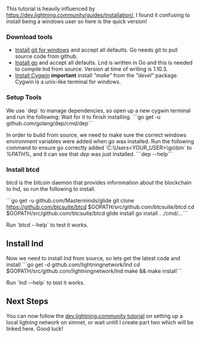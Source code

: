 This tutorial is heavily influenced by https://dev.lightning.community/guides/installation/,
I found it confusing to install being a windows user so here is the quick version!

### Download tools
* [Install git for windows](https://git-scm.com/download/win) and accept all defaults. Go needs git to pull source code from github. 
* [Install go](https://golang.org/dl/) and accept all defaults. Lnd is written in Go and this is needed to compile lnd from source. Version at time of writing is 1.10.3.
* [Install Cygwin](https://www.cygwin.com/) **important** install *"make"* from the *"devel"* package. Cygwin is a unix-like terminal for windows.


### Setup Tools
We use ´dep´ to manage dependencies, so open up a new cygwin terminal and run the following: Wait for it to finish installing.
´´´go get -u github.com/golang/dep/cmd/dep´´´

In order to build from source, we need to make sure the correct windows environment variables were added when go was installed.
Run the following command to ensure go correctly added ´C:\Users\<YOUR_USER>\go\bin´ to *%PATH%*, and it can see that *dep* was just installed. 
´´´dep --help´´´

### Install btcd
btcd is the bitcoin daemon that provides infornmation about the blockchain to lnd, so run the following to install.

´´´go get -u github.com/Masterminds/glide
git clone https://github.com/btcsuite/btcd $GOPATH/src/github.com/btcsuite/btcd
cd $GOPATH/src/github.com/btcsuite/btcd
glide install
go install . ./cmd/...´´´

Run ´btcd --help´ to test it works.

## Install lnd
Now we need to install lnd from source, so lets get the latest code and install
´´´go get -d github.com/lightningnetwork/lnd
cd $GOPATH/src/github.com/lightningnetwork/lnd
make && make install´´´

Run ´lnd --help´ to test it works.

## Next Steps

You can now follow the [dev.lightning.community tutorial](https://dev.lightning.community/tutorial/) on setting up a local ligtning network on simnet, or wait untill I create part two which will be linked here. Good luck! 
